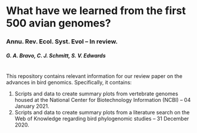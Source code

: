 # What have we learned from the first 500 avian genomes?
### Annu. Rev. Ecol. Syst. Evol – In review.
##### G. A. Bravo, C. J. Schmitt, S. V. Edwards
#
This repository contains relevant information for our review paper on the advances in bird genomics. Specifically, it contains:

  1. Scripts and data to create summary plots from vertebrate genomes housed at the National Center for Biotechnology Information (NCBI) – 04 January 2021. 
  2. Scripts and data to create summary plots from a literature search on the Web of Knowledge regarding bird phylogenomic studies – 31 December 2020.
